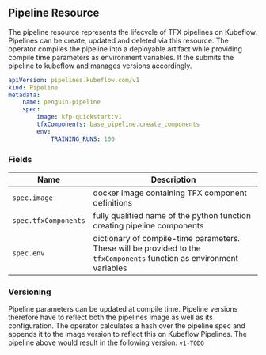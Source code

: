 ## Pipeline Resource

The pipeline resource represents the lifecycle of TFX pipelines on Kubeflow. Pipelines can be create, updated and deleted via this resource. The operator compiles the pipeline into a deployable artifact while providing compile time parameters as environment variables. It the submits the pipeline to kubeflow and manages versions accordingly.

```yaml
apiVersion: pipelines.kubeflow.com/v1
kind: Pipeline
metadata:
    name: penguin-pipeline
    spec:
        image: kfp-quickstart:v1
        tfxComponents: base_pipeline.create_components
        env:
            TRAINING_RUNS: 100
```

### Fields

| Name | Description |
| --- | --- |
| `spec.image` |docker image containing TFX component definitions|
| `spec.tfxComponents` | fully qualified name of the python function creating pipeline components |
| `spec.env` | dictionary of compile-time parameters. These will be provided to the `tfxComponents` function as environment variables |

### Versioning

Pipeline parameters can be updated at compile time. Pipeline versions therefore have to reflect both the pipelines image as well as its configuration. The operator calculates a hash over the pipeline spec and appends it to the image version to reflect this on Kubeflow Pipelines. The pipeline above would result in the following version: `v1-TODO`